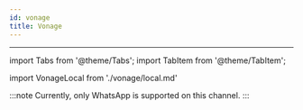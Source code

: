 ```yaml
---
id: vonage
title: Vonage
---
```


---

import Tabs from '@theme/Tabs';
import TabItem from '@theme/TabItem';

import VonageLocal from './vonage/local.md'

:::note
Currently, only WhatsApp is supported on this channel.
:::

<VonageLocal/>
